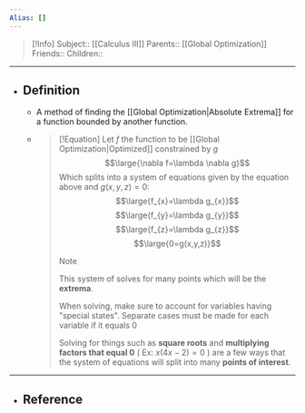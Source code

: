 ```yaml
---
Alias: []
---
```

> [!Info]
> Subject:: [[Calculus III]]
> Parents:: [[Global Optimization]]
> Friends:: 
> Children:: 
---
- ## Definition
	- A method of finding the [[Global Optimization|Absolute Extrema]] for a function bounded by another function.
	- > [!Equation]
	  > Let $f$ the function to be [[Global Optimization|Optimized]] constrained by $g$
	  > $$\large{\nabla f=\lambda \nabla g}$$
	  > Which splits into a system of equations given by the equation above and $g(x,y,z)=0$:
	  > $$\large{f_{x}=\lambda g_{x}}$$
	  > $$\large{f_{y}=\lambda g_{y}}$$
	  > $$\large{f_{z}=\lambda g_{z}}$$
	  > $$\large{0=g(x,y,z)}$$
	  > > [!Note]
	  > > This system of solves for many points which will be the **extrema**. 
	  > > 
	  > > When solving, make sure to account for variables having "special states". Separate cases must be made for each variable if it equals 0
	  > > 
	  > > Solving for things such as **square roots** and **multiplying factors that equal 0** ( Ex: $x(4x-2)=0$ ) are a few ways that the system of equations will split into many **points of interest**.
---
- ## Reference